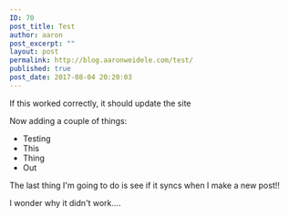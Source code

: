 ```yaml
---
ID: 70
post_title: Test
author: aaron
post_excerpt: ""
layout: post
permalink: http://blog.aaronweidele.com/test/
published: true
post_date: 2017-08-04 20:20:03
---
```

If this worked correctly, it should update the site

Now adding a couple of things:
<ul>
 	<li>Testing</li>
 	<li>This</li>
 	<li>Thing</li>
 	<li>Out</li>
</ul>

The last thing I'm going to do is see if it syncs when I make a new post!!

I wonder why it didn't work....
